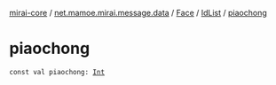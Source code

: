 [mirai-core](../../../index.md) / [net.mamoe.mirai.message.data](../../index.md) / [Face](../index.md) / [IdList](index.md) / [piaochong](./piaochong.md)

# piaochong

`const val piaochong: `[`Int`](https://kotlinlang.org/api/latest/jvm/stdlib/kotlin/-int/index.html)